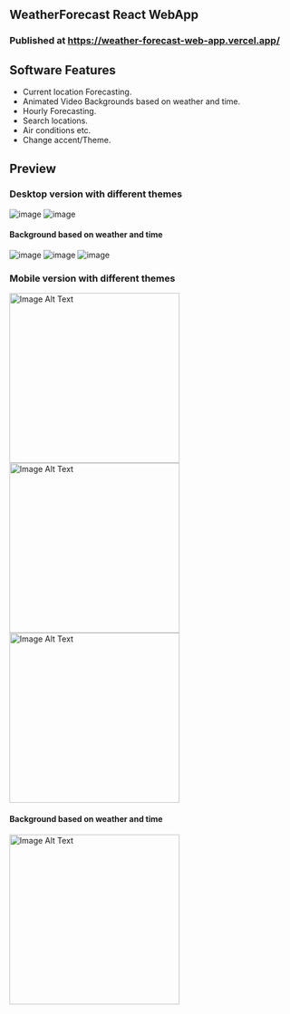 ## WeatherForecast React WebApp

### Published at https://weather-forecast-web-app.vercel.app/

## Software Features
* Current location Forecasting.
* Animated Video Backgrounds based on weather and time.
* Hourly Forecasting.
* Search locations.
* Air conditions etc.
* Change accent/Theme.

## Preview
### Desktop version with different themes
![image](https://github.com/MeghanathShetty/weatherForecast_WebApp/assets/127648939/90683963-8290-430e-a3fe-376ee7033c0d)
![image](https://github.com/MeghanathShetty/weatherForecast_WebApp/assets/127648939/45a0346d-9806-4ec7-bed3-ac4d4230b947)
#### Background based on weather and time
![image](https://github.com/MeghanathShetty/weatherForecast_WebApp/assets/127648939/6c7d4f2b-d85e-48f3-b54e-71f6a233fb6f)
![image](https://github.com/MeghanathShetty/weatherForecast_WebApp/assets/127648939/6feba333-abb4-415b-985a-cb48c89356d9)
![image](https://github.com/MeghanathShetty/weatherForecast_WebApp/assets/127648939/15997f57-9940-4a75-aa8c-00bf48593a84)


### Mobile version with different themes
<img src="https://github.com/MeghanathShetty/weatherForecast_WebApp/assets/127648939/2332e14c-257c-465e-b68e-d0490f73da85" alt="Image Alt Text" style="width:300px;" />
<img src="https://github.com/MeghanathShetty/weatherForecast_WebApp/assets/127648939/f45645b2-df87-4bd3-9058-608d944a96fe" alt="Image Alt Text" style="width:300px;" />
<img src="https://github.com/MeghanathShetty/weatherForecast_WebApp/assets/127648939/6d1450b6-3940-4867-afb8-b09906d15b4c" alt="Image Alt Text" style="width:300px;" />

#### Background based on weather and time
<img src="https://github.com/MeghanathShetty/weatherForecast_WebApp/assets/127648939/9e521e79-efd5-4870-8cc2-37a0ef424d4a" alt="Image Alt Text" style="width:300px;" />
